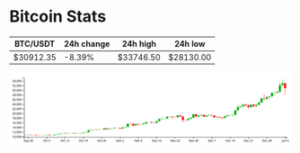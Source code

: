# Bitcoin Stats

BTC/USDT|24h change|24h high|24h low|
|---|---|---|---|
|$30912.35|-8.39%|$33746.50|$28130.00|

<img src="./chart.svg">

